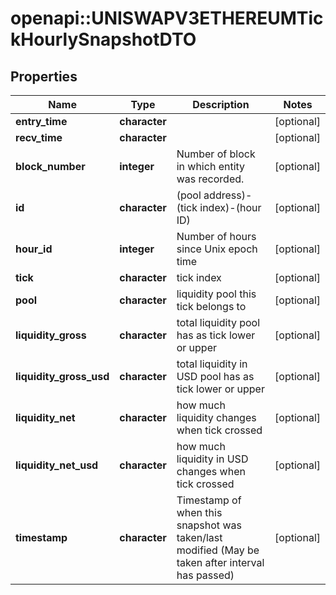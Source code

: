 # openapi::UNISWAPV3ETHEREUMTickHourlySnapshotDTO



## Properties
Name | Type | Description | Notes
------------ | ------------- | ------------- | -------------
**entry_time** | **character** |  | [optional] 
**recv_time** | **character** |  | [optional] 
**block_number** | **integer** | Number of block in which entity was recorded. | [optional] 
**id** | **character** | (pool address)-(tick index)-(hour ID) | [optional] 
**hour_id** | **integer** | Number of hours since Unix epoch time | [optional] 
**tick** | **character** | tick index | [optional] 
**pool** | **character** | liquidity pool this tick belongs to | [optional] 
**liquidity_gross** | **character** | total liquidity pool has as tick lower or upper | [optional] 
**liquidity_gross_usd** | **character** | total liquidity in USD pool has as tick lower or upper | [optional] 
**liquidity_net** | **character** | how much liquidity changes when tick crossed | [optional] 
**liquidity_net_usd** | **character** | how much liquidity in USD changes when tick crossed | [optional] 
**timestamp** | **character** | Timestamp of when this snapshot was taken/last modified (May be taken after interval has passed) | [optional] 


